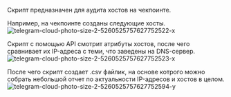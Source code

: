 Скрипт предназначен для аудита хостов на чекпоинте.

Например, на чекпоинте созданы следующие хосты.
![telegram-cloud-photo-size-2-5260525757627752522-x](https://github.com/user-attachments/assets/2edc1df5-f022-4ea8-9a51-ff1bb4bd78a8)

Скрипт с помощью API смотрит атрибуты хостов, после чего сравнивает их IP-адреса с теми, что заведены на DNS-сервер.
![telegram-cloud-photo-size-2-5260525757627752523-x](https://github.com/user-attachments/assets/3f9df4e3-20cf-474e-abfb-57bda9fff4a4)

После чего скрипт создает .csv файлик, на основе котрого можно собрать небольшой отчет по актуальности IP-адресов и хостов в целом.
![telegram-cloud-photo-size-2-5260525757627752594-y](https://github.com/user-attachments/assets/cccb8ff5-172f-4d02-8244-8b18427c76fe)
